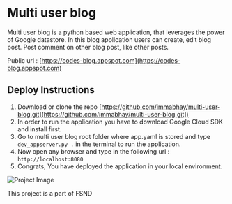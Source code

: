 # Multi user blog
Multi user blog is a python based web application, that leverages the power of Google datastore.
In this blog application users can create, edit blog post. Post comment on other blog post, like other posts.

Public url : [https://codes-blog.appspot.com](https://codes-blog.appspot.com)

## Deploy Instructions
1. Download or clone the repo [https://github.com/immabhay/multi-user-blog.git](https://github.com/immabhay/multi-user-blog.git])
2. In order to run the application you have to download Google Cloud SDK and install first.
3. Go to multi user blog root folder where app.yaml is stored and type `dev_appserver.py .` in the terminal to run the application.
4. Now open any browser and type in the following url : `http://localhost:8080`
5. Congrats, You have deployed the application in your local environment.


![Project Image](https://raw.githubusercontent.com/immabhay/multi-user-blog/master/readme_data/multi-user-blog-dashboard.jpeg)


This project is a part of FSND
